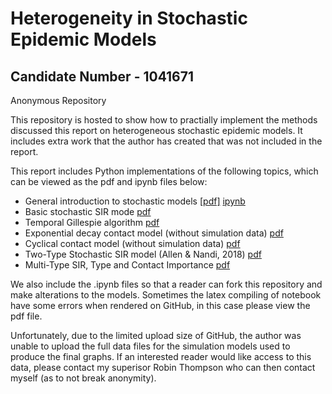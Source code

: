 # Heterogeneity in Stochastic Epidemic Models
## Candidate Number -  1041671

Anonymous Repository

This repository is hosted to show how to practially implement the methods discussed this report on heterogeneous stochastic epidemic models. It includes extra work that the author has created that was not included in the report. 

This report includes Python implementations of the following topics, which can be viewed as the pdf and ipynb files below:
- General introduction to stochastic models [[pdf]](https://github.com/thomasarmstrong98/epidemic_modelling/blob/master/pdf_of_notebooks/intro_stochastic_models.pdf) [ipynb]()
- Basic stochastic SIR mode [pdf](https://github.com/thomasarmstrong98/epidemic_modelling/blob/master/pdf_of_notebooks/basic_stochastic_sir.pdf)
- Temporal Gillespie algorithm [pdf](https://github.com/thomasarmstrong98/epidemic_modelling/blob/master/pdf_of_notebooks/time_dependent_gillespie.pdf)
- Exponential decay contact model (without simulation data) [pdf](https://github.com/thomasarmstrong98/epidemic_modelling/blob/master/pdf_of_notebooks/exponential_contact_model.pdf)
- Cyclical contact model (without simulation data) [pdf](https://github.com/thomasarmstrong98/epidemic_modelling/blob/master/pdf_of_notebooks/cosine_contact_model.pdf)
- Two-Type Stochastic SIR model (Allen & Nandi, 2018) [pdf](https://github.com/thomasarmstrong98/epidemic_modelling/blob/master/pdf_of_notebooks/stochastic_two_group_model.pdf)
- Multi-Type SIR, Type and Contact Importance [pdf](https://github.com/thomasarmstrong98/epidemic_modelling/blob/master/pdf_of_notebooks/e_val_multi_group_model.pdf)

We also include the .ipynb files so that a reader can fork this repository and make alterations to the models. Sometimes the latex compiling of notebook have some errors when rendered on GitHub, in this case please view the pdf file.

Unfortunately, due to the limited upload size of GitHub, the author was unable to upload the full data files for the simulation models used to produce the final graphs. If an interested reader would like access to this data, please contact my superisor Robin Thompson who can then contact myself (as to not break anonymity). 
